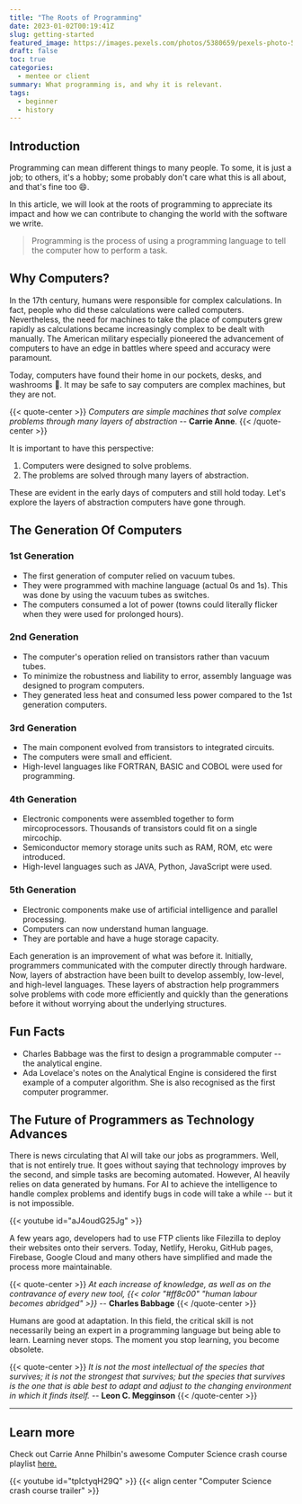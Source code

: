 ```yaml
---
title: "The Roots of Programming"
date: 2023-01-02T00:19:41Z
slug: getting-started
featured_image: https://images.pexels.com/photos/5380659/pexels-photo-5380659.jpeg?auto=compress&cs=tinysrgb&w=1260&h=750&dpr=1
draft: false
toc: true
categories:
  - mentee or client
summary: What programming is, and why it is relevant.
tags:
  - beginner
  - history
---
```


<!--
TODO:
- Building a right perspective
- Understanding from people who are in the field how things work and how you can be successful.
- Some encouragement: "Don't allow people's insecurities become your limitations."
- Programming terms.
-->

## Introduction

Programming can mean different things to many people. To some, it is just a job; to others, it's a hobby; some probably don't care what this is all about, and that's fine too 😄.

In this article, we will look at the roots of programming to appreciate its impact and how we can contribute to changing the world with the software we write.

> Programming is the process of using a programming language to tell the computer how to perform a task.

## Why Computers?

In the 17th century, humans were responsible for complex calculations. In fact, people who did these calculations were called computers. Nevertheless, the need for machines to take the place of computers grew rapidly as calculations became increasingly complex to be dealt with manually. The American military especially pioneered the advancement of computers to have an edge in battles where speed and accuracy were paramount.

Today, computers have found their home in our pockets, desks, and washrooms 🫢. It may be safe to say computers are complex machines, but they are not.

{{< quote-center >}}
_Computers are simple machines that solve complex problems through many layers of abstraction_ -- **Carrie Anne**.
{{< /quote-center >}}

It is important to have this perspective:

1. Computers were designed to solve problems.
2. The problems are solved through many layers of abstraction.

These are evident in the early days of computers and still hold today. Let's explore the layers of abstraction computers have gone through.

## The Generation Of Computers

### 1st Generation

- The first generation of computer relied on vacuum tubes.
- They were programmed with machine language (actual 0s and 1s). This was done by using the vacuum tubes as switches.
- The computers consumed a lot of power (towns could literally flicker when they were used for prolonged hours).

### 2nd Generation

- The computer's operation relied on transistors rather than vacuum tubes.
- To minimize the robustness and liability to error, assembly language was designed to program computers.
- They generated less heat and consumed less power compared to the 1st generation computers.

### 3rd Generation

- The main component evolved from transistors to integrated circuits.
- The computers were small and efficient.
- High-level languages like FORTRAN, BASIC and COBOL were used for programming.

### 4th Generation

- Electronic components were assembled together to form mircoprocessors. Thousands of transistors could fit on a single mircochip.
- Semiconductor memory storage units such as RAM, ROM, etc were introduced.
- High-level languages such as JAVA, Python, JavaScript were used.

### 5th Generation

- Electronic components make use of artificial intelligence and parallel processing.
- Computers can now understand human language.
- They are portable and have a huge storage capacity.

Each generation is an improvement of what was before it. Initially, programmers communicated with the computer directly through hardware. Now, layers of abstraction have been built to develop assembly, low-level, and high-level languages. These layers of abstraction help programmers solve problems with code more efficiently and quickly than the generations before it without worrying about the underlying structures.

## Fun Facts

- Charles Babbage was the first to design a programmable computer -- the analytical engine.
- Ada Lovelace's notes on the Analytical Engine is considered the first example of a computer algorithm. She is also recognised as the first computer programmer.

## The Future of Programmers as Technology Advances

There is news circulating that AI will take our jobs as programmers. Well, that is not entirely true. It goes without saying that technology improves by the second, and simple tasks are becoming automated. However, AI heavily relies on data generated by humans. For AI to achieve the intelligence to handle complex problems and identify bugs in code will take a while -- but it is not impossible.

<!-- youtube embed of pirate king bout ChatGPT -->

{{< youtube id="aJ4oudG25Jg" >}}

A few years ago, developers had to use FTP clients like Filezilla to deploy their websites onto their servers. Today, Netlify, Heroku, GitHub pages, Firebase, Google Cloud and many others have simplified and made the process more maintainable.

{{< quote-center >}}
_At each increase of knowledge, as well as on the contravance of every new tool,
{{< color "#ff8c00" "human labour becomes abridged" >}}_ -- **Charles Babbage**
{{< /quote-center >}}

Humans are good at adaptation. In this field, the critical skill is not necessarily being an expert in a programming language but being able to learn. Learning never stops. The moment you stop learning, you become obsolete.

{{< quote-center >}}
_It is not the most intellectual of the species that survives; it is not the strongest that survives; but the species that survives is the one that is able best to adapt and adjust to the changing environment in which it finds itself._ -- **Leon C. Megginson**
{{< /quote-center >}}

---

## Learn more

Check out Carrie Anne Philbin's awesome Computer Science crash course playlist [here.](https://youtube.com/playlist?list=PLH2l6uzC4UEW0s7-KewFLBC1D0l6XRfye)

{{< youtube id="tpIctyqH29Q" >}}
{{< align center "Computer Science crash course trailer" >}}

